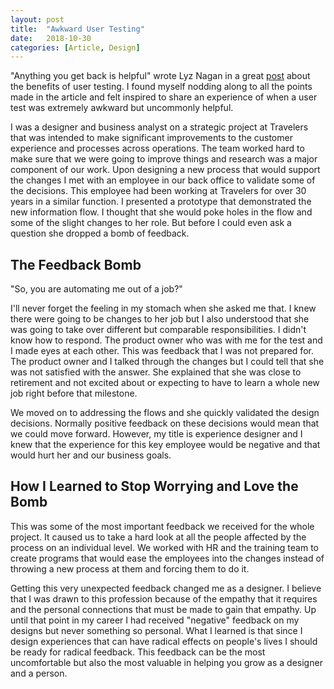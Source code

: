```yaml
---
layout: post
title:  "Awkward User Testing"
date:   2018-10-30
categories: [Article, Design]
---
```

"Anything you get back is helpful" wrote Lyz Nagan in a great [post](https://www.clockwork.com/news/2017/09/11/770/the_one_thing_you_always_get_from_user_testing) about the benefits of user testing. I found myself nodding along to all the points made in the article and felt inspired to share an experience of when a user test was extremely awkward but uncommonly helpful.

I was a designer and business analyst on a strategic project at Travelers that was intended to make significant improvements to the customer experience and processes across operations. The team worked hard to make sure that we were going to improve things and research was a major component of our work. Upon designing a new process that would support the changes I met with an employee in our back office to validate some of the decisions. This employee had been working at Travelers for over 30 years in a similar function. I presented a prototype that demonstrated the new information flow. I thought that she would poke holes in the flow and some of the slight changes to her role. But before I could even ask a question she dropped a bomb of feedback.

## The Feedback Bomb
"So, you are automating me out of a job?"

I'll never forget the feeling in my stomach when she asked me that. I knew there were going to be changes to her job but I also understood that she was going to take over different but comparable responsibilities. I didn't know how to respond. The product owner who was with me for the test and I made eyes at each other. This was feedback that I was not prepared for. The product owner and I talked through the changes but I could tell that she was not satisfied with the answer. She explained that she was close to retirement and not excited about or expecting to have to learn a whole new job right before that milestone.

We moved on to addressing the flows and she quickly validated the design decisions. Normally positive feedback on these decisions would mean that we could move forward. However, my title is experience designer and I knew that the experience for this key employee would be negative and that would hurt her and our business goals.

## How I Learned to Stop Worrying and Love the Bomb
This was some of the most important feedback we received for the whole project. It caused us to take a hard look at all the people affected by the process on an individual level. We worked with HR and the training team to create programs that would ease the employees into the changes instead of throwing a new process at them and forcing them to do it.

Getting this very unexpected feedback changed me as a designer. I believe that I was drawn to this profession because of the empathy that it requires and the personal connections that must be made to gain that empathy. Up until that point in my career I had received "negative" feedback on my designs but never something so personal. What I learned is that since I design experiences that can have radical effects on people's lives I should be ready for radical feedback. This feedback can be the most uncomfortable but also the most valuable in helping you grow as a designer and a person.
